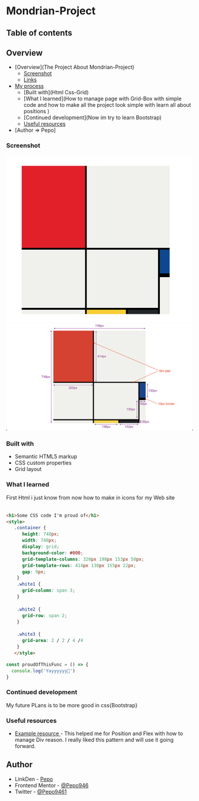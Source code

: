 # Mondrian-Project


## Table of contents
## Overview
- [Overview](The Project About Mondrian-Project)
  - [Screenshot](./image/Screenshot%202023-09-03%20101550.png)
  - [Links](https://github.com/Pepo946/Mondrian-Project.git)
- [My process](#my-process)
  - [Built with](Html Css-Grid)
  - [What I learned](How to manage page with Grid-Box with  simple code and how to make all the project look simple with learn all about positions  )
  - [Continued development](Now im try to learn Bootstrap)
  - [Useful resources](https://www.tutorialrepublic.com/css-tutorial/)
- [Author => Pepo]

### Screenshot

![Design Preview](./image/Screenshot%202023-09-03%20101550.png)
![Information  Preview](./image/dimensions.png)


### Built with

- Semantic HTML5 markup
- CSS custom properties
- Grid layout


### What I learned

First Html i just know from now how to make in icons for my Web site 

``` html - css

<h1>Some CSS code I'm proud of</h1>
<style>
   .container {
      height: 748px;
      width: 748px;
      display: grid;
      background-color: #000;
      grid-template-columns: 320px 198px 153px 50px;
      grid-template-rows: 414px 130px 155px 22px;
      gap: 9px;
    }
    .white1 {
      grid-column: span 3;
    }

    .white2 {
      grid-row: span 2;
    }

    .white3 {
      grid-area: 2 / 2 / 4 /4
    }
   </style> 
```
```js
const proudOfThisFunc = () => {
  console.log('Yayyyyyy🎉')
}
```


### Continued development

My future PLans is to be more good in css{Bootstrap}

### Useful resources

- [Example resource ](https://www.tutorialrepublic.com/css-tutorial/) - This helped me for Position and  Flex with how to manage Div  reason. I really liked this pattern and will use it going forward.


## Author

- LinkDen - [Pepo](https://www.linkedin.com/in/mohamed-gandoul-53a5ba258/)
- Frontend Mentor - [@Pepo946](https://www.frontendmentor.io/profile/Pepo946)
- Twitter - [@Pepo9461](https://www.twitter.com/yourusername)


